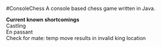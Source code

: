 #ConsoleChess
A console based chess game written in Java.

**Current known shortcomings**  
Castling  
En passant  
Check for mate: temp move results in invalid king location 
